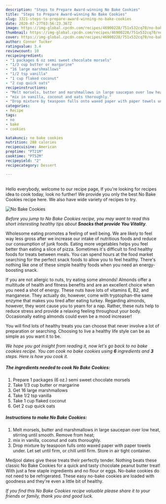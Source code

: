 ```yaml
---
description: "Steps to Prepare Award-winning No Bake Cookies"
title: "Steps to Prepare Award-winning No Bake Cookies"
slug: 3321-steps-to-prepare-award-winning-no-bake-cookies
date: 2020-07-27T03:56:23.367Z
image: https://img-global.cpcdn.com/recipes/46900228/751x532cq70/no-bake-cookies-recipe-main-photo.jpg
thumbnail: https://img-global.cpcdn.com/recipes/46900228/751x532cq70/no-bake-cookies-recipe-main-photo.jpg
cover: https://img-global.cpcdn.com/recipes/46900228/751x532cq70/no-bake-cookies-recipe-main-photo.jpg
author: Connor Tucker
ratingvalue: 3.4
reviewcount: 10
recipeingredient:
- "1 packages 6 oz semi sweet chocolate morsels"
- "1/3 cup butter or margarine"
- "16 large marshmallows"
- "1/2 tsp vanilla"
- "1 cup flaked coconut"
- "2 cup quick oats"
recipeinstructions:
- "Melt morsels, butter and marshmallows in large saucepan over low heat, stirring until smooth. Remove from heat;"
- "mix in vanilla, coconut and oats thoroughly."
- "Drop mixture by teaspoon fulls onto waxed paper with paper towels under. Let set until firm, or chill until firm. Store in air tight container."
categories:
- Recipe
tags:
- no
- bake
- cookies

katakunci: no bake cookies 
nutrition: 288 calories
recipecuisine: American
preptime: "PT21M"
cooktime: "PT52M"
recipeyield: "2"
recipecategory: Dessert

---
```

<br>
Hello everybody, welcome to our recipe page, If you're looking for recipes idea to cook today, look no further! We provide you only the best No Bake Cookies recipe here. We also have wide variety of recipes to try.
<br>


![No Bake Cookies](https://img-global.cpcdn.com/recipes/46900228/751x532cq70/no-bake-cookies-recipe-main-photo.jpg)

<i>Before you jump to No Bake Cookies recipe, you may want to read this short interesting healthy tips about 
<strong>Snacks that provide You Vitality</strong>.</i>
</br>

Wholesome eating promotes a feeling of well being. We are likely to feel way less gross after we increase our intake of nutritious foods and reduce our consumption of junk foods. Eating more vegetables helps you feel better than eating a slice of pizza. Sometimes it's difficult to find healthy foods for treats between meals. You can spend hours at the food market searching for the perfect snack foods to allow you to feel healthy. There's nothing like one of these simple healthy foods when you need an energy-boosting snack.

If you are not allergic to nuts, try eating some almonds! Almonds offer a multitude of health and fitness benefits and are an excellent choice when you need a shot of energy. These nuts have lots of vitamins E, B2, and manganese. They actually do, however, come with tryptophan-the same enzyme that makes you tired after eating turkey. Regarding almonds, however, they wont cause you to yearn for a nap. Rather, these nuts help to reduce stress and provide a relaxing feeling throughout your body. Occasionally eating almonds could even be a mood increaser!

You will find lots of healthy treats you can choose that never involve a lot of preparation or searching. Choosing to live a healthy life style can be as simple as you want it to be.


<i>We hope you got insight from reading it, now let's go back to no bake cookies recipe. You can cook no bake cookies using <strong>6</strong> ingredients and <strong>3</strong> steps. Here is how you cook it.
</i>

##### The ingredients needed to cook No Bake Cookies:

1. Prepare 1 packages (6 oz.) semi sweet chocolate morsels
1. Take 1/3 cup butter or margarine
1. Get 16 large marshmallows
1. Take 1/2 tsp vanilla
1. Take 1 cup flaked coconut
1. Get 2 cup quick oats


##### Instructions to make No Bake Cookies:

1. Melt morsels, butter and marshmallows in large saucepan over low heat, stirring until smooth. Remove from heat;
1. mix in vanilla, coconut and oats thoroughly.
1. Drop mixture by teaspoon fulls onto waxed paper with paper towels under. Let set until firm, or chill until firm. Store in air tight container.


Medjool dates give these treats their perfectly tender. Nothing beats these classic No Bake Cookies for a quick and tasty chocolate peanut butter treat! With just a few staple ingredients and no flour or eggs. No-bake cookies do not need to be refrigerated. These easy no-bake cookies are loaded with goodness and they&#39;re even a little bit of healthy. 

<i>If you find this No Bake Cookies recipe valuable please share it to your friends or family, thank you and good luck.</i>
